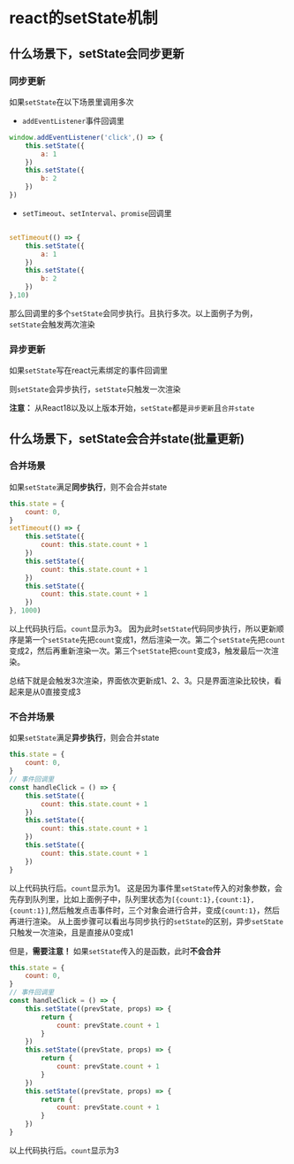# react的setState机制

## 什么场景下，setState会同步更新

### 同步更新

如果`setState`在以下场景里调用多次

* `addEventListener`事件回调里

```js
window.addEventListener('click',() => {
    this.setState({
        a: 1
    })
    this.setState({
        b: 2
    })
})
```

* `setTimeout`、`setInterval`、`promise`回调里

```js

setTimeout(() => {
    this.setState({
        a: 1
    })
    this.setState({
        b: 2
    })
},10)

```

那么回调里的多个`setState`会同步执行。且执行多次。以上面例子为例，`setState`会触发两次渲染

### 异步更新

如果`setState`写在react元素绑定的事件回调里

则`setState`会异步执行，`setState`只触发一次渲染

**注意：** 从React18以及以上版本开始，`setState`都是`异步更新`且`合并state`

## 什么场景下，setState会合并state(批量更新)

### 合并场景

如果`setState`满足**同步执行**，则不会合并state

```js
this.state = {
    count: 0,
}
setTimeout(() => {
    this.setState({
        count: this.state.count + 1
    })
    this.setState({
        count: this.state.count + 1
    })
    this.setState({
        count: this.state.count + 1
    })
}, 1000)
```

以上代码执行后。`count`显示为3。
因为此时`setState`代码同步执行，所以更新顺序是第一个`setState`先把`count`变成1，然后渲染一次。第二个`setState`先把`count`变成2，然后再重新渲染一次。第三个`setState`把`count`变成3，触发最后一次渲染。

总结下就是会触发3次渲染，界面依次更新成1、2、3。只是界面渲染比较快，看起来是从0直接变成3

### 不合并场景

如果`setState`满足**异步执行**，则会合并state

```js
this.state = {
    count: 0,
}
// 事件回调里
const handleClick = () => {
    this.setState({
        count: this.state.count + 1
    })
    this.setState({
        count: this.state.count + 1
    })
    this.setState({
        count: this.state.count + 1
    })
}
```

以上代码执行后。`count`显示为1。
这是因为事件里`setState`传入的对象参数，会先存到队列里，比如上面例子中，队列里状态为`[{count:1},{count:1},{count:1}]`,然后触发点击事件时，三个对象会进行合并，变成`{count:1}`，然后再进行渲染。
从上面步骤可以看出与同步执行的`setState`的区别，异步`setState`只触发一次渲染，且是直接从0变成1

但是，**需要注意！** 如果`setState`传入的是函数，此时**不会合并**

```js
this.state = {
    count: 0,
}
// 事件回调里
const handleClick = () => {
    this.setState((prevState, props) => {
        return {
            count: prevState.count + 1
        }
    })
    this.setState((prevState, props) => {
        return {
            count: prevState.count + 1
        }
    })
    this.setState((prevState, props) => {
        return {
            count: prevState.count + 1
        }
    })
}
```

以上代码执行后。`count`显示为3
